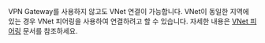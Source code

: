 VPN Gateway를 사용하지 않고도 VNet 연결이 가능합니다. VNet이 동일한 지역에 있는 경우 VNet 피어링을 사용하여 연결하려고 할 수 있습니다. 자세한 내용은 [VNet 피어링](../articles/virtual-network/virtual-network-peering-overview.md) 문서를 참조하세요.

<!--HONumber=Oct16_HO2-->


